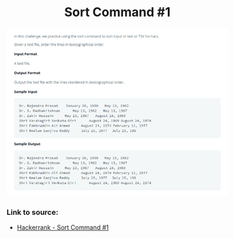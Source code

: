 <h1 align="center">Sort Command #1</h1>

![alt text](https://github.com/matthew01lokiet/Github-repos-images/blob/main/Other/Bash/sort_command_%231.png)

### Link to source: 
- <a href="https://www.hackerrank.com/challenges/text-processing-sort-1/problem">Hackerrank - Sort Command #1</a>

